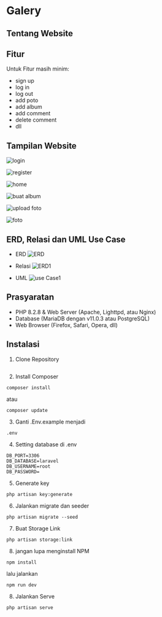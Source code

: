 
# Galery

## Tentang Website


## Fitur

Untuk Fitur masih minim:
- sign up
- log in
- log out
- add poto
- add album
- add comment
- delete comment
- dll

## Tampilan Website
![login](https://github.com/adriansyahpurdi88/ujikom-purdit/assets/167829340/7a827dd9-9be8-4d55-aac7-da30c447db27)

![register](https://github.com/adriansyahpurdi88/ujikom-purdit/assets/167829340/a82373f5-1651-4c95-ae4f-f311f1996645)

![home](https://github.com/adriansyahpurdi88/ujikom-purdit/assets/167829340/fc8daff5-8953-4318-bfa5-8b6edf4ab6ef)

![buat album](https://github.com/adriansyahpurdi88/ujikom-purdit/assets/167829340/f84547dd-1960-4620-8b07-3242c25b60dd)

![upload foto](https://github.com/adriansyahpurdi88/ujikom-purdit/assets/167829340/0b21d08e-7a78-4322-8b08-facc57dc7b34)

![foto](https://github.com/adriansyahpurdi88/ujikom-purdit/assets/167829340/5bd165e7-a373-4288-a508-9e5671c4ba5b)



## ERD, Relasi dan UML Use Case

- ERD
![ERD](https://github.com/adriansyahpurdi88/ujikom-purdit/assets/167829340/9f9cb7af-b908-4d22-90cb-3f14e45c0032)


- Relasi
 ![ERD1](https://github.com/adriansyahpurdi88/ujikom-purdit/assets/167829340/ce91aa09-02ca-4d65-a2f6-49848579c3cf)


- UML
![use Case1](https://github.com/adriansyahpurdi88/ujikom-purdit/assets/167829340/44931ee7-7bdf-4673-9247-282c5116682a)



## Prasyaratan

- PHP 8.2.8 & Web Server (Apache, Lighttpd, atau Nginx)
- Database (MariaDB dengan v11.0.3 atau PostgreSQL)
- Web Browser (Firefox, Safari, Opera, dll)

## Instalasi
1. Clone Repository
```
```

2. Install Composer
```
composer install
```
atau
```
composer update
```

3. Ganti .Env.example menjadi 
```
.env
```

4. Setting database di .env
```
DB_PORT=3306
DB_DATABASE=laravel
DB_USERNAME=root
DB_PASSWORD=
```

5. Generate key
```
php artisan key:generate
```

6. Jalankan migrate dan seeder
```
php artisan migrate --seed
```

7. Buat Storage Link
```
php artisan storage:link
```

8. jangan lupa menginstall NPM
```
npm install
```
lalu jalankan
```
npm run dev
```

8. Jalankan Serve
```
php artisan serve
```
